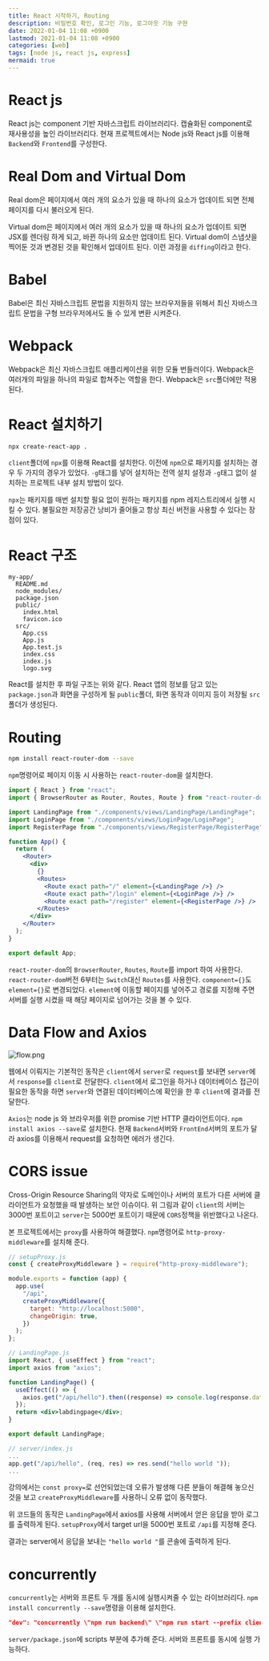 ```yaml
---
title: React 시작하기, Routing
description: 비밀번호 확인, 로그인 기능, 로그아웃 기능 구현
date: 2022-01-04 11:08 +0900
lastmod: 2021-01-04 11:08 +0900
categories: [web]
tags: [node js, react js, express]
mermaid: true
---
```


# React js

React js는 component 기반 자바스크립트 라이브러리다. 캡슐화된 component로 재사용성을 높인 라이브러리다. 현재 프로젝트에서는 Node js와 React js를 이용해 `Backend`와 `Frontend`를 구성한다.

# Real Dom and Virtual Dom

Real dom은 페이지에서 여러 개의 요소가 있을 때 하나의 요소가 업데이트 되면 전체 페이지를 다시 불러오게 된다.

Virtual dom은 페이지에서 여러 개의 요소가 있을 때 하나의 요소가 업데이트 되면 JSX를 렌더링 하게 되고, 바뀐 하나의 요소만 업데이트 된다. Virtual dom이 스냅샷을 찍어둔 것과 변경된 것을 확인해서 업데이트 된다. 이런 과정을 `diffing`이라고 한다.

# Babel

Babel은 최신 자바스크립트 문법을 지원하지 않는 브라우저들을 위해서 최신 자바스크립트 문법을 구형 브라우저에서도 돌 수 있게 변환 시켜준다.

# Webpack

Webpack은 최신 자바스크립트 애플리케이션을 위한 모듈 번들러이다. Webpack은 여러개의 파일을 하나의 파일로 합쳐주는 역할을 한다. Webpack은 `src`폴더에만 적용된다.

# React 설치하기

```bash
npx create-react-app .
```

`client`폴더에 `npx`를 이용해 React를 설치한다. 이전에 `npm`으로 패키지를 설치하는 경우 두 가지의 경우가 있었다. `-g`태그를 넣어 설치하는 전역 설치 설정과 `-g`태그 없이 설치하는 프로젝트 내부 설치 방법이 있다.

`npx`는 패키지를 매번 설치할 필요 없이 원하는 패키지를 npm 레지스트리에서 실행 시킬 수 있다. 불필요한 저장공간 낭비가 줄어들고 항상 최신 버전을 사용할 수 있다는 장점이 있다.

# React 구조

```
my-app/
  README.md
  node_modules/
  package.json
  public/
    index.html
    favicon.ico
  src/
    App.css
    App.js
    App.test.js
    index.css
    index.js
    logo.svg
```

React를 설치한 후 파일 구조는 위와 같다. React 앱의 정보를 담고 있는 `package.json`과 화면을 구성하게 될 `public`폴더, 화면 동작과 이미지 등이 저장될 `src`폴더가 생성된다.

# Routing

```bash
npm install react-router-dom --save
```

`npm`명령어로 페이지 이동 시 사용하는 `react-router-dom`을 설치한다.

```jsx
import { React } from "react";
import { BrowserRouter as Router, Routes, Route } from "react-router-dom";

import LandingPage from "./components/views/LandingPage/LandingPage";
import LoginPage from "./components/views/LoginPage/LoginPage";
import RegisterPage from "./components/views/RegisterPage/RegisterPage";

function App() {
  return (
    <Router>
      <div>
        {}
        <Routes>
          <Route exact path="/" element={<LandingPage />} />
          <Route exact path="/login" element={<LoginPage />} />
          <Route exact path="/register" element={<RegisterPage />} />
        </Routes>
      </div>
    </Router>
  );
}

export default App;
```

`react-router-dom`의 `BrowserRouter`, `Routes`, `Route`를 import 하여 사용한다. `react-router-dom`버전 6부터는 `Switch`대신 `Routes`를 사용한다. `component={}`도 `element={}`로 변경되었다. `element`에 이동할 페이지를 넣어주고 경로를 지정해 주면 서버를 실행 시켰을 때 해당 페이지로 넘어가는 것을 볼 수 있다.

# Data Flow and Axios

![flow.png](/assets/img/posts/nodeReact/post3/flow.png)

웹에서 이뤄지는 기본적인 동작은 `client`에서 `server`로 `request`를 보내면 `server`에서 `response`를 `client`로 전달한다. `client`에서 로그인을 하거나 데이터베이스 접근이 필요한 동작을 하면 `server`와 연결된 데이터베이스에 확인을 한 후 `client`에 결과를 전달한다.

`Axios`는 node js 와 브라우저를 위한 promise 기반 HTTP 클라이언트이다. `npm install axios --save`로 설치한다. 현재 `Backend`서버와 `FrontEnd`서버의 포트가 달라 axios를 이용해서 request를 요청하면 에러가 생긴다.

# CORS issue

Cross-Origin Resource Sharing의 약자로 도메인이나 서버의 포트가 다른 서버에 클라이언트가 요청했을 때 발생하는 보안 이슈이다. 위 그림과 같이 `client`의 서버는 3000번 포트이고 `server`는 5000번 포트이기 때문에 `CORS`정책을 위반했다고 나온다.

본 프로젝트에서는 `proxy`를 사용하여 해결했다. `npm`명령어로 `http-proxy-middleware`를 설치해 준다.

```jsx
// setupProxy.js
const { createProxyMiddleware } = require("http-proxy-middleware");

module.exports = function (app) {
  app.use(
    "/api",
    createProxyMiddleware({
      target: "http://localhost:5000",
      changeOrigin: true,
    })
  );
};
```

```jsx
// LandingPage.js
import React, { useEffect } from "react";
import axios from "axios";

function LandingPage() {
  useEffect(() => {
    axios.get("/api/hello").then((response) => console.log(response.data));
  });
  return <div>labdingpage</div>;
}

export default LandingPage;
```

```jsx
// server/index.js
...
app.get("/api/hello", (req, res) => res.send("hello world "));
...
```

강의에서는 `const proxy=`로 선언되었는데 오류가 발생해 다른 분들이 해결해 놓으신 것을 보고 `createProxyMiddleware`를 사용하니 오류 없이 동작했다.

위 코드들의 동작은 `LandingPage`에서 axios를 사용해 서버에서 얻은 응답을 받아 로그를 출력하게 된다. `setupProxy`에서 target url을 5000번 포트로 `/api`를 지정해 준다.

결과는 server에서 응답을 보내는 `"hello world "`를 콘솔에 출력하게 된다.

# concurrently

`concurrently`는 서버와 프론트 두 개를 동시에 실행시켜줄 수 있는 라이브러리다. `npm install concurrently --save`명령을 이용해 설치한다.

```json
"dev": "concurrently \"npm run backend\" \"npm run start --prefix client\""
```

`server/package.json`에 scripts 부분에 추가해 준다. 서버와 프론트를 동시에 실행 가능하다.
